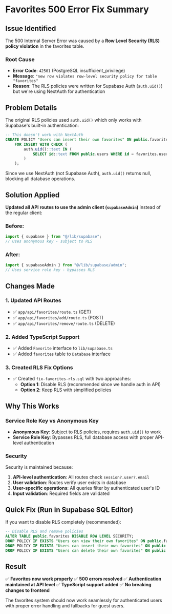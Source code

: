 # Favorites 500 Error Fix Summary

## Issue Identified

The 500 Internal Server Error was caused by a **Row Level Security (RLS) policy violation** in the favorites table.

### Root Cause

- **Error Code**: `42501` (PostgreSQL insufficient_privilege)
- **Message**: `"new row violates row-level security policy for table "favorites"`
- **Reason**: The RLS policies were written for Supabase Auth (`auth.uid()`) but we're using NextAuth for authentication

## Problem Details

The original RLS policies used `auth.uid()` which only works with Supabase's built-in authentication:

```sql
-- This doesn't work with NextAuth
CREATE POLICY "Users can insert their own favorites" ON public.favorites
    FOR INSERT WITH CHECK (
        auth.uid()::text IN (
            SELECT id::text FROM public.users WHERE id = favorites.user_id
        )
    );
```

Since we use NextAuth (not Supabase Auth), `auth.uid()` returns null, blocking all database operations.

## Solution Applied

**Updated all API routes to use the admin client (`supabaseAdmin`)** instead of the regular client:

### Before:

```typescript
import { supabase } from "@/lib/supabase";
// Uses anonymous key - subject to RLS
```

### After:

```typescript
import { supabaseAdmin } from "@/lib/supabase/admin";
// Uses service role key - bypasses RLS
```

## Changes Made

### 1. Updated API Routes

- ✅ `app/api/favorites/route.ts` (GET)
- ✅ `app/api/favorites/add/route.ts` (POST)
- ✅ `app/api/favorites/remove/route.ts` (DELETE)

### 2. Added TypeScript Support

- ✅ Added `Favorite` interface to `lib/supabase.ts`
- ✅ Added `favorites` table to `Database` interface

### 3. Created RLS Fix Options

- ✅ Created `fix-favorites-rls.sql` with two approaches:
  - **Option 1**: Disable RLS (recommended since we handle auth in API)
  - **Option 2**: Keep RLS with simplified policies

## Why This Works

### Service Role Key vs Anonymous Key

- **Anonymous Key**: Subject to RLS policies, requires `auth.uid()` to work
- **Service Role Key**: Bypasses RLS, full database access with proper API-level authentication

### Security

Security is maintained because:

1. **API-level authentication**: All routes check `session?.user?.email`
2. **User validation**: Routes verify user exists in database
3. **User-specific operations**: All queries filter by authenticated user's ID
4. **Input validation**: Required fields are validated

## Quick Fix (Run in Supabase SQL Editor)

If you want to disable RLS completely (recommended):

```sql
-- Disable RLS and remove policies
ALTER TABLE public.favorites DISABLE ROW LEVEL SECURITY;
DROP POLICY IF EXISTS "Users can view their own favorites" ON public.favorites;
DROP POLICY IF EXISTS "Users can insert their own favorites" ON public.favorites;
DROP POLICY IF EXISTS "Users can delete their own favorites" ON public.favorites;
```

## Result

✅ **Favorites now work properly**
✅ **500 errors resolved**
✅ **Authentication maintained at API level**
✅ **TypeScript support added**
✅ **No breaking changes to frontend**

The favorites system should now work seamlessly for authenticated users with proper error handling and fallbacks for guest users.
